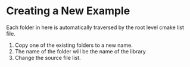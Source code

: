 # Creating a New Example

Each folder in here is automatically traversed by the root level cmake list file.

1. Copy one of the existing folders to a new name.
2. The name of the folder will be the name of the library
3. Change the source file list.

